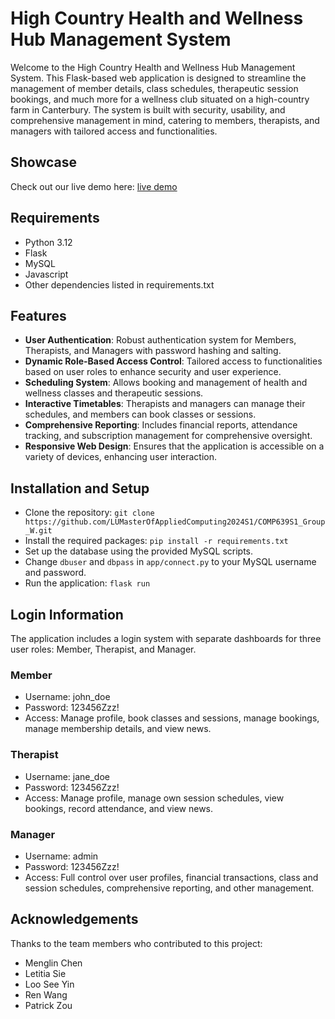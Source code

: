 # High Country Health and Wellness Hub Management System 

Welcome to the High Country Health and Wellness Hub Management System. This Flask-based web application is designed to streamline the management of member details, class schedules, therapeutic session bookings, and much more for a wellness club situated on a high-country farm in Canterbury. The system is built with security, usability, and comprehensive management in mind, catering to members, therapists, and managers with tailored access and functionalities.

## Showcase
Check out our live demo here: [live demo](http://groupwow.pythonanywhere.com/)

## Requirements
 - Python 3.12
 - Flask
 - MySQL
 - Javascript
 - Other dependencies listed in requirements.txt

## Features
 - **User Authentication**: Robust authentication system for Members, Therapists, and Managers with password hashing and salting.
 - **Dynamic Role-Based Access Control**: Tailored access to functionalities based on user roles to enhance security and user experience.
 - **Scheduling System**: Allows booking and management of health and wellness classes and therapeutic sessions.
 - **Interactive Timetables**: Therapists and managers can manage their schedules, and members can book classes or sessions.
 - **Comprehensive Reporting**: Includes financial reports, attendance tracking, and subscription management for comprehensive oversight.
 - **Responsive Web Design**: Ensures that the application is accessible on a variety of devices, enhancing user interaction.

## Installation and Setup
 - Clone the repository: `git clone https://github.com/LUMasterOfAppliedComputing2024S1/COMP639S1_Group_W.git`
 - Install the required packages: `pip install -r requirements.txt`
 - Set up the database using the provided MySQL scripts.
 - Change `dbuser` and `dbpass` in `app/connect.py` to your MySQL username and password.
 - Run the application: `flask run`

## Login Information
The application includes a login system with separate dashboards for three user roles: Member, Therapist, and Manager.

### Member
 - Username: john_doe
 - Password: 123456Zzz!
 - Access: Manage profile, book classes and sessions, manage bookings, manage membership details, and view news.

### Therapist
 - Username: jane_doe
 - Password: 123456Zzz!
 - Access: Manage profile, manage own session schedules, view bookings, record attendance, and view news.

### Manager
 - Username: admin
 - Password: 123456Zzz!
 - Access: Full control over user profiles, financial transactions, class and session schedules, comprehensive reporting, and other management.

## Acknowledgements
Thanks to the team members who contributed to this project:
 - Menglin Chen
 - Letitia Sie
 - Loo See Yin
 - Ren Wang
 - Patrick Zou

